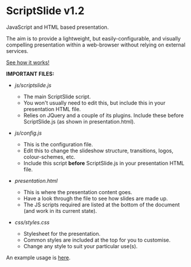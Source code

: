 ScriptSlide v1.2
=================

JavaScript and HTML based presentation. 

The aim is to provide a lightweight, but easily-configurable, and visually compelling presentation within a web-browser without relying on external services.

[See how it works!](http://www.willwebberley.net/downloads/scriptslide)

**IMPORTANT FILES:**
* *js/scriptslide.js*
    * The main ScriptSlide script.
    * You won't usually need to edit this, but include this in your presentation HTML file.
    * Relies on JQuery and a couple of its plugins. Include these before ScriptSlide.js (as shown in presentation.html).

* *js/config.js*
    * This is the configuration file. 
    * Edit this to change the slideshow structure, transitions, logos, colour-schemes, etc.
    * Include this script **before** ScriptSlide.js in your presentation HTML file.

* *presentation.html*
    * This is where the presentation content goes.
    * Have a look through the file to see how slides are made up.
    * The JS scripts required are listed at the bottom of the document (and work in its current state).

* *css/styles.css*
    * Stylesheet for the presentation.
    * Common styles are included at the top for you to customise.
    * Change any style to suit your particular use(s).
    


An example usage is [here](http://www.willwebberley.net/downloads/node-fts/#welcome).